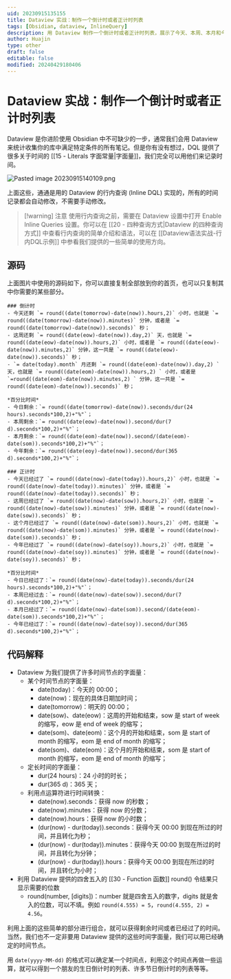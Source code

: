 ```yaml
---
uid: 20230915135155
title: Dataview 实战：制作一个倒计时或者正计时列表
tags: [Obsidian, dataview, InlineQuery]
description: 用 Dataview 制作一个倒计时或者正计时列表，展示了今天、本周、本月和今年的剩余时间和已经过去的时间跨度以及百分比。文中给出了代码的具体解释，以及你想定制相对某个特定时间点时修改的方法。
author: Huajin
type: other
draft: false
editable: false
modified: 20240429180406
---
```


# Dataview 实战：制作一个倒计时或者正计时列表

Dataview 是你进阶使用 Obsidian 中不可缺少的一步，通常我们会用 Dataview 来统计收集你的库中满足特定条件的所有笔记。但是你有没有想过，DQL 提供了很多关于时间的 [[15 - Literals 字面常量|字面量]]，我们完全可以用他们来记录时间。

![Pasted image 20230915140109.png](https://cdn.pkmer.cn/images/Pasted%20image%2020230915140109.png!pkmer)

上面这些，通通是用的 Dataview 的行内查询 (Inline DQL) 实现的，所有的时间记录都会自动修改，不需要手动修改。

> [!warning] 注意
> 使用行内查询之前，需要在 Dataview 设置中打开 Enable Inline Queries 设置。你可以在 [[20 - 四种查询方式|Dataview 的四种查询方式]] 中查看行内查询的简单介绍和语法，可以在 [[Dataview语法实战-行内DQL示例]] 中参看我们提供的一些简单的使用方向。

## 源码

上面图片中使用的源码如下，你可以直接复制全部放到你的首页，也可以只复制其中你需要的某些部分。

```
### 倒计时
- 今天还剩 `= round((date(tomorrow)-date(now)).hours,2)` 小时，也就是 `= round((date(tomorrow)-date(now)).minutes)` 分钟，或者是 `= round((date(tomorrow)-date(now)).seconds)` 秒；
- 这周还剩 `= round((date(eow)-date(now)).day,2)` 天，也就是 `= round((date(eow)-date(now)).hours,2)` 小时，或者是 `= round((date(eow)-date(now)).minutes,2)` 分钟，这一共是 `= round((date(eow)-date(now)).seconds)` 秒；
- `= date(today).month` 月还剩 `= round((date(eom)-date(now)).day,2) ` 天，也就是 `= round((date(eom)-date(now)).hours,2) ` 小时，或者是 `=round((date(eom)-date(now)).minutes,2) ` 分钟，这一共是 `= round((date(eom)-date(now)).seconds)` 秒；

*百分比时间*
- 今日剩余：`= round((date(tomorrow)-date(now)).seconds/dur(24 hours).seconds*100,2)+"%"`；
- 本周剩余：`= round((date(eow)-date(now)).second/dur(7 d).seconds*100,2)+"%"`；
- 本月剩余：`= round((date(eom)-date(now)).second/(date(eom)-date(som)).seconds*100,2)+"%"`；
- 今年剩余：`= round((date(eoy)-date(now)).second/dur(365 d).seconds*100,2)+"%"`；

### 正计时
- 今天已经过了 `= round((date(now)-date(today)).hours,2)` 小时，也就是 `= round((date(now)-date(today)).minutes)` 分钟，或者是 `= round((date(now)-date(today)).seconds)` 秒；
- 这周已经过了 `= round((date(now)-date(sow)).hours,2)` 小时，也就是 `= round((date(now)-date(sow)).minutes)` 分钟，或者是 `= round((date(now)-date(sow)).seconds)` 秒；
- 这个月已经过了 `= round((date(now)-date(som)).hours,2)` 小时，也就是 `= round((date(now)-date(som)).minutes)` 分钟，或者是 `= round((date(now)-date(som)).seconds)` 秒；
- 今年已经过了 `= round((date(now)-date(soy)).hours,2)` 小时，也就是 `= round((date(now)-date(soy)).minutes)` 分钟，或者是 `= round((date(now)-date(soy)).seconds)` 秒；

*百分比时间*
- 今日已经过了：`= round((date(now)-date(today)).seconds/dur(24 hours).seconds*100,2)+"%"`；
- 本周已经过去：`= round((date(now)-date(sow)).second/dur(7 d).seconds*100,2)+"%"`；
- 本月已经过了：`= round((date(now)-date(som)).second/(date(eom)-date(som)).seconds*100,2)+"%"`；
- 今年已经过了：`= round((date(now)-date(soy)).second/dur(365 d).seconds*100,2)+"%"`；
```

## 代码解释

- Dataview 为我们提供了许多时间节点的字面量：
	- 某个时间节点的字面量：
		- date(today)：今天的 00:00；
		- date(now)：现在的具体日期加时间；
		- date(tomorrow)：明天的 00:00；
		- date(sow)、date(eow)：这周的开始和结束，sow 是 start of week 的缩写，eow 是 end of week 的缩写；
		- date(som)、date(eom)：这个月的开始和结束，som 是 start of month 的缩写，eom 是 end of month 的缩写；
		- date(som)、date(eom)：这个月的开始和结束，som 是 start of month 的缩写，eom 是 end of month 的缩写；
	- 定长时间的字面量：
		- dur(24 hours)：24 小时的时长；
		- dur(365 d)：365 天；
	- 利用点运算符进行时间转换：
		- date(now).seconds：获得 now 的秒数；
		- date(now).minutes：获得 now 的分数；
		- date(now).hours：获得 now 的小时数；
		- (dur(now) - dur(today)).seconds：获得今天 00:00 到现在所过的时间，并且转化为秒；
		- (dur(now) - dur(today)).minutes：获得今天 00:00 到现在所过的时间，并且转化为分钟；
		- (dur(now) - dur(today)).hours：获得今天 00:00 到现在所过的时间，并且转化为小时；
- 利用 Dataview 提供的四舍五入的 [[30 - Function 函数]] round() 令结果只显示需要的位数
	- round(number, \[digits])：number 就是四舍五入的数字，digits 就是舍入的位数，可以不填。例如 `round(4.555) = 5`，`round(4.555, 2) = 4.56`。

利用上面的这些简单的部分进行组合，就可以获得剩余时间或者已经过了的时间。当然，我们也不一定非要用 Dataview 提供的这些时间字面量，我们可以用已经确定的时间节点。

用 `date(yyyy-MM-dd)` 的格式可以确定某一个时间点，利用这个时间点再做一些运算，就可以得到一个朋友的生日倒计时的列表、许多节日倒计时的列表等等。